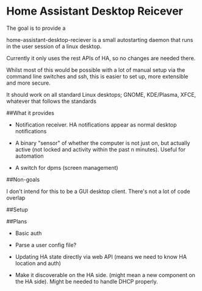 # Home Assistant Desktop Reicever

The goal is to provide a

home-assistant-desktop-reciever is a small autostarting daemon that runs in the user session of a linux desktop.

Currently it only uses the rest APIs of HA, so no changes are needed there.

Whilst most of this would be possible with a lot of manual setup via the command line switches and ssh, this is easier to set up, more extensible and more secure.

It should work on all standard Linux desktops; GNOME, KDE/Plasma, XFCE, whatever that follows the standards

##What it provides

* Notification receiver. HA notifications appear as normal desktop notifications

* A binary "sensor" of whether the computer is not just on, but actually active (not locked and activity within the past n minutes). Useful for automation

* A switch for dpms (screen management)

##Non-goals

I don't intend for this to be a GUI desktop client. There's not a lot of code overlap

##Setup




##Plans

* Basic auth

* Parse a user config file?

* Updating HA state directly via web API (means we need to know HA location and auth)

* Make it discoverable on the HA side. (might mean a new component on the HA side). Might be needed to handle DHCP properly.
